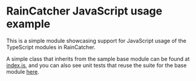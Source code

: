 # RainCatcher JavaScript usage example

This is a simple module showcasing support for JavaScript usage of the TypeScript modules in RainCatcher.

A simple class that inherits from the sample base module can be found at [index.js](lib/index.js), and you can also see unit tests that reuse the suite for the base module [here](test/index.js).
